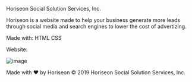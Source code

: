 Horiseon Social Solution Services, Inc.

Horiseon is a website made to help your business generate more leads through social media and search engines to lower the cost of advertizing.

Made with:
HTML
CSS

Website:



![image](https://user-images.githubusercontent.com/91795114/155650885-8ffa431e-82d9-4e97-b632-063b1d3bd2bf.png)


Made with ❤️️ by Horiseon
© 2019 Horiseon Social Solution Services, Inc.
